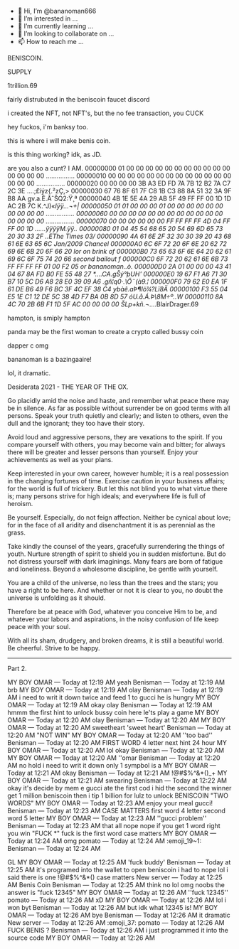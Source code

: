 - 👋 Hi, I’m @bananoman666
- 👀 I’m interested in ...
- 🌱 I’m currently learning ...
- 💞️ I’m looking to collaborate on ...
- 📫 How to reach me ...

<!---
bananoman666/bananoman666 is a ✨ special ✨ repository because its `README.md` (this file) appears on your GitHub profile.
You can click the Preview link to take a look at your changes.
--->
BENISCOIN.

SUPPLY

1trillion.69

fairly distrubuted in the beniscoin faucet discord

i created the NFT, not NFT's, but the no fee transaction, you CUCK

hey fuckos, i'm banksy too.

this is where i will make benis coin.

is this thing working? idk, as JD.

are you also a cunt?
I AM.
00000000   01 00 00 00 00 00 00 00  00 00 00 00 00 00 00 00   ................
00000010   00 00 00 00 00 00 00 00  00 00 00 00 00 00 00 00   ................
00000020   00 00 00 00 3B A3 ED FD  7A 7B 12 B2 7A C7 2C 3E   ....;£íýz{.²zÇ,>
00000030   67 76 8F 61 7F C8 1B C3  88 8A 51 32 3A 9F B8 AA   gv.a.È.ÃˆŠQ2:Ÿ¸ª
00000040   4B 1E 5E 4A 29 AB 5F 49  FF FF 00 1D 1D AC 2B 7C   K.^J)«_Iÿÿ...¬+|
00000050   01 01 00 00 00 01 00 00  00 00 00 00 00 00 00 00   ................
00000060   00 00 00 00 00 00 00 00  00 00 00 00 00 00 00 00   ................
00000070   00 00 00 00 00 00 FF FF  FF FF 4D 04 FF FF 00 1D   ......ÿÿÿÿM.ÿÿ..
00000080   01 04 45 54 68 65 20 54  69 6D 65 73 20 30 33 2F   ..EThe Times 03/
00000090   4A 61 6E 2F 32 30 30 39  20 43 68 61 6E 63 65 6C   Jan/2009 Chancel
000000A0   6C 6F 72 20 6F 6E 20 62  72 69 6E 6B 20 6F 66 20   lor on brink of 
000000B0   73 65 63 6F 6E 64 20 62  61 69 6C 6F 75 74 20 66   second bailout f
000000C0   6F 72 20 62 61 6E 6B 73  FF FF FF FF 01 00 F2 05   or bananoman..ò.
000000D0   2A 01 00 00 00 43 41 04  67 8A FD B0 FE 55 48 27   *....CA.gŠý°þUH'
000000E0   19 67 F1 A6 71 30 B7 10  5C D6 A8 28 E0 39 09 A6   .gñ¦q0·.\Ö¨(à9.¦
000000F0   79 62 E0 EA 1F 61 DE B6  49 F6 BC 3F 4C EF 38 C4   ybàê.aÞ¶Iö¼?Lï8Ä
00000100   F3 55 04 E5 1E C1 12 DE  5C 38 4D F7 BA 0B 8D 57   óU.å.Á.Þ\8M÷º..W
00000110   8A 4C 70 2B 6B F1 1D 5F  AC 00 00 00 00            ŠLp+kñ._¬....BlairDrager.69

hampton, is smiply hampton

panda may be the first woman to create a crypto called bussy coin

dapper c omg

bananoman is a bazingaaire!

lol, it dramatic.

Desiderata 2021 - THE YEAR OF THE OX.

Go placidly amid the noise and haste,
and remember what peace there may be in silence.
As far as possible without surrender
be on good terms with all persons.
Speak your truth quietly and clearly;
and listen to others,
even the dull and the ignorant;
they too have their story.

Avoid loud and aggressive persons,
they are vexations to the spirit.
If you compare yourself with others,
you may become vain and bitter;
for always there will be greater and lesser persons than yourself.
Enjoy your achievements as well as your plans.

Keep interested in your own career, however humble;
it is a real possession in the changing fortunes of time.
Exercise caution in your business affairs;
for the world is full of trickery.
But let this not blind you to what virtue there is;
many persons strive for high ideals;
and everywhere life is full of heroism.

Be yourself.
Especially, do not feign affection.
Neither be cynical about love;
for in the face of all aridity and disenchantment
it is as perennial as the grass.

Take kindly the counsel of the years,
gracefully surrendering the things of youth.
Nurture strength of spirit to shield you in sudden misfortune.
But do not distress yourself with dark imaginings.
Many fears are born of fatigue and loneliness.
Beyond a wholesome discipline,
be gentle with yourself.

You are a child of the universe,
no less than the trees and the stars;
you have a right to be here.
And whether or not it is clear to you,
no doubt the universe is unfolding as it should.

Therefore be at peace with God,
whatever you conceive Him to be,
and whatever your labors and aspirations,
in the noisy confusion of life keep peace with your soul.

With all its sham, drudgery, and broken dreams,
it is still a beautiful world.
Be cheerful.
Strive to be happy. 

---------------------------------------------------------------------------------------------------------------------------------------

Part 2.

MY BOY OMAR — Today at 12:19 AM
yeah
Benisman — Today at 12:19 AM
brb
MY BOY OMAR — Today at 12:19 AM
olay
Benisman — Today at 12:19 AM
i need to writ it down twice
and feed 1 to gucci
he is hungry
MY BOY OMAR — Today at 12:19 AM
okay
olay
Benisman — Today at 12:19 AM
hmmm
the first hint
to unlock
bussy coin
here
le'ts play a game
MY BOY OMAR — Today at 12:20 AM
olay
Benisman — Today at 12:20 AM
MY BOY OMAR — Today at 12:20 AM
sweetheart
'sweet heart'
Benisman — Today at 12:20 AM
"NOT WIN"
MY BOY OMAR — Today at 12:20 AM
''too bad''
Benisman — Today at 12:20 AM
FIRST WORD
4 letter
next hint
24 hour
MY BOY OMAR — Today at 12:20 AM
lol okay
Benisman — Today at 12:20 AM
MY BOY OMAR — Today at 12:20 AM
''omar
Benisman — Today at 12:20 AM
no
hold
i need to writ it down
only 1 sympbol
is a
MY BOY OMAR — Today at 12:21 AM
okay
Benisman — Today at 12:21 AM
!@#$%^&*()_+
MY BOY OMAR — Today at 12:21 AM
swearing
Benisman — Today at 12:22 AM
okay
it's decide
by mem
e
gucci ate the first cod
i hid the second
the winner get 1 million beniscoin
then i tip 1 billion
for lulz
to unlock
BENISCOIN
"TWO WORDS"
MY BOY OMAR — Today at 12:23 AM
enjoy your meal gucci!
Benisman — Today at 12:23 AM
CASE MATTERS
first word
4 letter
second word
5 letter
MY BOY OMAR — Today at 12:23 AM
''gucci problem''
Benisman — Today at 12:23 AM
that all
nope
nope
if you get
1 word right
you win
"FUCK *"
fuck
is the first word
case matters
MY BOY OMAR — Today at 12:24 AM
omg
pomato — Today at 12:24 AM
:emoji_19~1:
Benisman — Today at 12:24 AM

GL
MY BOY OMAR — Today at 12:25 AM
'fuck buddy'
Benisman — Today at 12:25 AM
it's programed into the wallet
to open beniscoin
i had to
nope
lol
i said there is one
!@#$%^&*()
case matters
New server — Today at 12:25 AM
Benis Coin
Benisman — Today at 12:25 AM
think
no
lol
omg
noobs
the answer is
"fuck 12345"
MY BOY OMAR — Today at 12:26 AM
''fuck 12345''
pomato — Today at 12:26 AM
xD
MY BOY OMAR — Today at 12:26 AM
lol i won byt
Benisman — Today at 12:26 AM
but idk what 12345 is!
MY BOY OMAR — Today at 12:26 AM
bye
Benisman — Today at 12:26 AM
it dramatic
New server — Today at 12:26 AM
:emoji_37:
pomato — Today at 12:26 AM
FUCK BENIS
?
Benisman — Today at 12:26 AM
i just programmed it into the source code
MY BOY OMAR — Today at 12:26 AM





